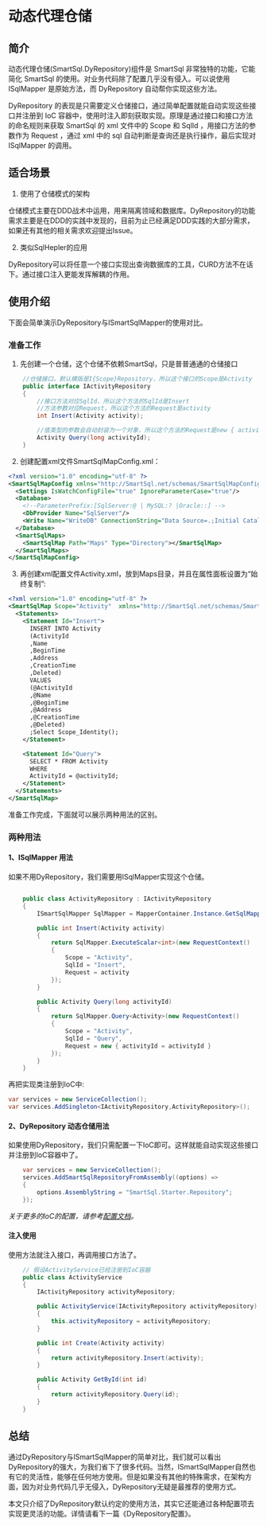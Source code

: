 # 动态代理仓储

## 简介

动态代理仓储(SmartSql.DyRepository)组件是 SmartSql 非常独特的功能，它能简化 SmartSql 的使用。对业务代码除了配置几乎没有侵入。可以说使用 ISqlMapper 是原始方法，而 DyRepository 自动帮你实现这些方法。

DyRepository 的表现是只需要定义仓储接口，通过简单配置就能自动实现这些接口并注册到 IoC 容器中，使用时注入即刻获取实现。原理是通过接口和接口方法的命名规则来获取 SmartSql 的 xml 文件中的 Scope 和 SqlId ，用接口方法的参数作为 Request ，通过 xml 中的 sql 自动判断是查询还是执行操作，最后实现对 ISqlMapper 的调用。

## 适合场景

1. 使用了仓储模式的架构

仓储模式主要在DDD战术中运用，用来隔离领域和数据库。DyRepository的功能需求主要是在DDD的实践中发现的，目前为止已经满足DDD实践的大部分需求，如果还有其他的相关需求欢迎提出Issue。

2. 类似SqlHepler的应用

DyRepository可以将任意一个接口实现出查询数据库的工具，CURD方法不在话下。通过接口注入更能发挥解耦的作用。

## 使用介绍

下面会简单演示DyRepository与ISmartSqlMapper的使用对比。

### 准备工作

1. 先创建一个仓储，这个仓储不依赖SmartSql，只是普普通通的仓储接口

``` csharp
    //仓储接口，默认模版是I{Scope}Repository，所以这个接口的Scope是Activity
    public interface IActivityRepository
    {
        //接口方法对应SqlId，所以这个方法的SqlId是Insert
        //方法参数对应Request，所以这个方法的Request是activity
        int Insert(Activity activity);

        //值类型的参数会自动封装为一个对象，所以这个方法的Request是new { activityId = activityId }
        Activity Query(long activityId);
    }
```

2. 创建配置xml文件SmartSqlMapConfig.xml：

```xml
<?xml version="1.0" encoding="utf-8" ?>
<SmartSqlMapConfig xmlns="http://SmartSql.net/schemas/SmartSqlMapConfig.xsd">
  <Settings IsWatchConfigFile="true" IgnoreParameterCase="true"/>
  <Database>
    <!--ParameterPrefix:[SqlServer:@ | MySQL:? |Oracle::] -->
    <DbProvider Name="SqlServer"/>
    <Write Name="WriteDB" ConnectionString="Data Source=.;Initial Catalog=SmartSqlStarterDB;Integrated Security=True"/>
  </Database>
  <SmartSqlMaps>
    <SmartSqlMap Path="Maps" Type="Directory"></SmartSqlMap>
  </SmartSqlMaps>
</SmartSqlMapConfig>

```

3. 再创建xml配置文件Activity.xml，放到Maps目录，并且在属性面板设置为“始终复制”:

```xml
<?xml version="1.0" encoding="utf-8" ?>
<SmartSqlMap Scope="Activity"  xmlns="http://SmartSql.net/schemas/SmartSqlMap.xsd">
  <Statements>
    <Statement Id="Insert">
      INSERT INTO Activity
      (ActivityId
      ,Name
      ,BeginTime
      ,Address
      ,CreationTime
      ,Deleted)
      VALUES
      (@ActivityId
      ,@Name
      ,@BeginTime
      ,@Address
      ,@CreationTime
      ,@Deleted)
      ;Select Scope_Identity();
    </Statement>

    <Statement Id="Query">
      SELECT * FROM Activity
      WHERE
      ActivityId = @activityId;
    </Statement>
  </Statements>
</SmartSqlMap>
```

准备工作完成，下面就可以展示两种用法的区别。

### 两种用法

#### 1、ISqlMapper 用法

如果不用DyRepository，我们需要用ISqlMapper实现这个仓储。

``` csharp

    public class ActivityRepository : IActivityRepository
    {
        ISmartSqlMapper SqlMapper = MapperContainer.Instance.GetSqlMapper();

        public int Insert(Activity activity)
        {
            return SqlMapper.ExecuteScalar<int>(new RequestContext()
            {
                Scope = "Activity",
                SqlId = "Insert",
                Request = activity
            });
        }

        public Activity Query(long activityId)
        {
            return SqlMapper.Query<Activity>(new RequestContext()
            {
                Scope = "Activity",
                SqlId = "Query",
                Request = new { activityId = activityId }
            });
        }
    }
```

再把实现类注册到IoC中:

``` csharp
var services = new ServiceCollection();
var services.AddSingleton<IActivityRepository,ActivityRepository>();
```

#### 2、DyRepository 动态仓储用法

如果使用DyRepository，我们只需配置一下IoC即可。这样就能自动实现这些接口并注册到IoC容器中了。

``` csharp
    var services = new ServiceCollection();
    services.AddSmartSqlRepositoryFromAssembly((options) =>
    {
        options.AssemblyString = "SmartSql.Starter.Repository";
    });
```

_关于更多的IoC的配置，请参考[配置文档](options.html)。_

#### 注入使用

使用方法就注入接口，再调用接口方法了。

``` csharp
    // 假设ActivityService已经注册到IoC容器
    public class ActivityService
    {
        IActivityRepository activityRepository;

        public ActivityService(IActivityRepository activityRepository)
        {
            this.activityRepository = activityRepository;
        }

        public int Create(Activity activity)
        {
            return activityRepository.Insert(activity);
        }

        public Activity GetById(int id)
        {
            return activityRepository.Query(id);
        }
    }

```

## 总结

通过DyRepository与ISmartSqlMapper的简单对比，我们就可以看出DyRepository的强大，为我们省下了很多代码。当然，ISmartSqlMapper自然也有它的灵活性，能够在任何地方使用。但是如果没有其他的特殊需求，在架构方面，因为对业务代码几乎无侵入，DyRepository无疑是最推荐的使用方式。

本文只介绍了DyRepository默认约定的使用方法，其实它还能通过各种配置项去实现更灵活的功能。详情请看下一篇《DyRepository配置》。